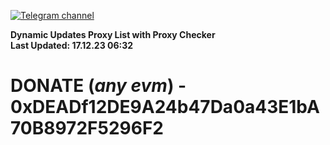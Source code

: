 [![Telegram channel](https://img.shields.io/endpoint?url=https://runkit.io/damiankrawczyk/telegram-badge/branches/master?url=https://t.me/n4z4v0d)](https://t.me/n4z4v0d) 

**Dynamic Updates Proxy List with Proxy Checker**  
**Last Updated: 17.12.23 06:32**

# DONATE (_any evm_) - 0xDEADf12DE9A24b47Da0a43E1bA70B8972F5296F2
